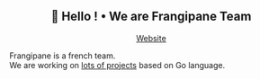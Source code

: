 <h2 align="center">👋 Hello ! • We are Frangipane Team</h2>
<p align="center">
  <a href="https://frangipane.io">Website</a> 
</p>

Frangipane is a french team. <br/> We are working on [lots of projects](https://frangipane.io) based on Go language.
